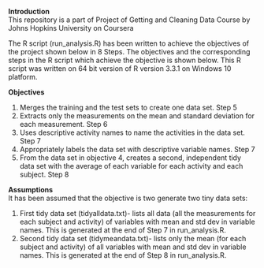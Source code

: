 <b>Introduction</b>  
This repository is a part of Project of Getting and Cleaning Data Course by Johns Hopkins University on Coursera
    
The R script (run_analysis.R) has been written to achieve the objectives of the project shown below in 8 Steps. The objectives and the corresponding steps in the R script which achieve the objective is shown below. This R script was written on 64 bit version  of R version 3.3.1 on Windows 10 platform.

<b>Objectives</b>  
 1) Merges the training and the test sets to create one data set. Step 5  
 2) Extracts only the measurements on the mean and standard deviation for each measurement. Step 6  
 3) Uses descriptive activity names to name the activities in the data set. Step 7  
 4) Appropriately labels the data set with descriptive variable names. Step 7  
 5) From the data set in objective 4, creates a second, independent tidy data set with the average of each variable for each activity and each subject. Step 8  

<b>Assumptions</b>    
It has been assumed that the objective is two generate two tiny data sets:  
1) First tidy data set (tidyalldata.txt)- lists all data (all the measurements for each subject and activity) of variables with mean and std dev in variable names.  This is generated at the end of Step 7 in run_analysis.R.  
2) Second tidy data set (tidymeandata.txt)- lists only the mean (for each subject and activity) of all variables with mean and std dev in variable names. This is generated at the end of Step 8 in run_analysis.R.  
